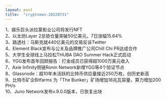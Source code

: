 ```yaml
---
layout: post
title:  "cryptnews-20220731"
---
```

1、娱乐巨头派拉蒙影业公司将发行NFT  
2、以太坊Layer 2总锁仓量突破50亿美元，7日涨幅15.64%  
3、路透社：马斯克就440亿美元的交易反诉Twitter  
4、Element Black宣布与公关及品牌推广公司Chill Chi PR达成合作  
5、大学生全球线上马拉松THUBA DAO Summer Hack正式启动  
6、YGG发布首年回顾报告：打金成员已获得超1000万美元收入  
7、Axie Infinity侧链Ronin Network新增YGG等4个验证节点  
8、Glassnode：超10年未活跃的比特币供应量接近250万枚，创历史新高  
9、比特币矿企Bitfarms 为「The Bunker」矿场增加18兆瓦容量，算力增加200 PH/s  
10、Juno Network发布v.9.0.0版本，已恢复出块  
